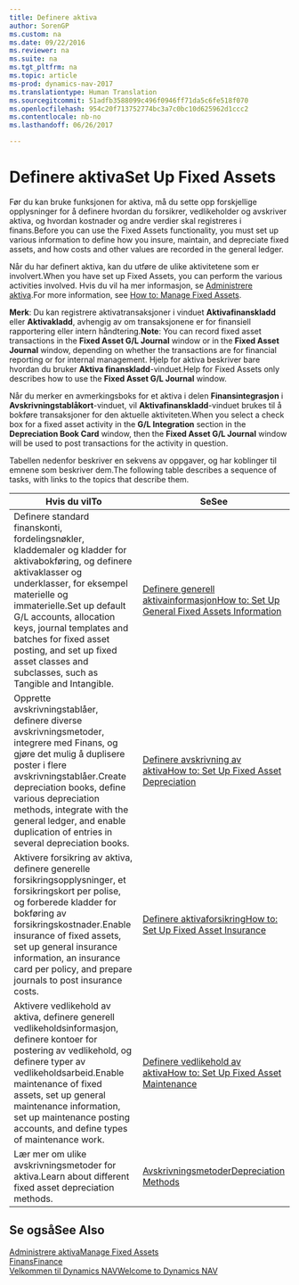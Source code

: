 ```yaml
---
title: Definere aktiva
author: SorenGP
ms.custom: na
ms.date: 09/22/2016
ms.reviewer: na
ms.suite: na
ms.tgt_pltfrm: na
ms.topic: article
ms-prod: dynamics-nav-2017
ms.translationtype: Human Translation
ms.sourcegitcommit: 51adfb3588099c496f0946ff71da5c6fe518f070
ms.openlocfilehash: 954c20f713752774bc3a7c0bc10d625962d1ccc2
ms.contentlocale: nb-no
ms.lasthandoff: 06/26/2017

---
```


# <a name="set-up-fixed-assets"></a><span data-ttu-id="38f17-102">Definere aktiva</span><span class="sxs-lookup"><span data-stu-id="38f17-102">Set Up Fixed Assets</span></span>
<span data-ttu-id="38f17-103">Før du kan bruke funksjonen for aktiva, må du sette opp forskjellige opplysninger for å definere hvordan du forsikrer, vedlikeholder og avskriver aktiva, og hvordan kostnader og andre verdier skal registreres i finans.</span><span class="sxs-lookup"><span data-stu-id="38f17-103">Before you can use the Fixed Assets functionality, you must set up various information to define how you insure, maintain, and depreciate fixed assets, and how costs and other values are recorded in the general ledger.</span></span>

<span data-ttu-id="38f17-104">Når du har definert aktiva, kan du utføre de ulike aktivitetene som er involvert.</span><span class="sxs-lookup"><span data-stu-id="38f17-104">When you have set up Fixed Assets, you can perform the various activities involved.</span></span> <span data-ttu-id="38f17-105">Hvis du vil ha mer informasjon, se [Administrere aktiva](fa-manage.md).</span><span class="sxs-lookup"><span data-stu-id="38f17-105">For more information, see [How to: Manage Fixed Assets](fa-manage.md).</span></span>

<span data-ttu-id="38f17-106">**Merk**: Du kan registrere aktivatransaksjoner i vinduet **Aktivafinanskladd** eller **Aktivakladd**, avhengig av om transaksjonene er for finansiell rapportering eller intern håndtering.</span><span class="sxs-lookup"><span data-stu-id="38f17-106">**Note**: You can record fixed asset transactions in the **Fixed Asset G/L Journal** window or in the **Fixed Asset Journal** window, depending on whether the transactions are for financial reporting or for internal management.</span></span> <span data-ttu-id="38f17-107">Hjelp for aktiva beskriver bare hvordan du bruker **Aktiva finanskladd**-vinduet.</span><span class="sxs-lookup"><span data-stu-id="38f17-107">Help for Fixed Assets only describes how to use the **Fixed Asset G/L Journal** window.</span></span>

<span data-ttu-id="38f17-108">Når du merker en avmerkingsboks for et aktiva i delen **Finansintegrasjon** i **Avskrivningstablåkort**-vinduet, vil **Aktivafinanskladd**-vinduet brukes til å bokføre transaksjoner for den aktuelle aktiviteten.</span><span class="sxs-lookup"><span data-stu-id="38f17-108">When you select a check box for a fixed asset activity in the **G/L Integration** section in the **Depreciation Book Card** window, then the **Fixed Asset G/L Journal** window will be used to post transactions for the activity in question.</span></span>

<span data-ttu-id="38f17-109">Tabellen nedenfor beskriver en sekvens av oppgaver, og har koblinger til emnene som beskriver dem.</span><span class="sxs-lookup"><span data-stu-id="38f17-109">The following table describes a sequence of tasks, with links to the topics that describe them.</span></span>

| <span data-ttu-id="38f17-110">Hvis du vil</span><span class="sxs-lookup"><span data-stu-id="38f17-110">To</span></span> | <span data-ttu-id="38f17-111">Se</span><span class="sxs-lookup"><span data-stu-id="38f17-111">See</span></span> |  
|----|-----|  
|<span data-ttu-id="38f17-112">Definere standard finanskonti, fordelingsnøkler, kladdemaler og kladder for aktivabokføring, og definere aktivaklasser og underklasser, for eksempel materielle og immaterielle.</span><span class="sxs-lookup"><span data-stu-id="38f17-112">Set up default G/L accounts, allocation keys, journal templates and batches for fixed asset posting, and set up fixed asset classes and subclasses, such as Tangible and Intangible.</span></span>|[<span data-ttu-id="38f17-113">Definere generell aktivainformasjon</span><span class="sxs-lookup"><span data-stu-id="38f17-113">How to: Set Up General Fixed Assets Information</span></span>](fa-how-setup-general.md)|  
|<span data-ttu-id="38f17-114">Opprette avskrivningstablåer, definere diverse avskrivningsmetoder, integrere med Finans, og gjøre det mulig å duplisere poster i flere avskrivningstablåer.</span><span class="sxs-lookup"><span data-stu-id="38f17-114">Create depreciation books, define various depreciation methods, integrate with the general ledger, and enable duplication of entries in several depreciation books.</span></span>|[<span data-ttu-id="38f17-115">Definere avskrivning av aktiva</span><span class="sxs-lookup"><span data-stu-id="38f17-115">How to: Set Up Fixed Asset Depreciation</span></span>](fa-how-setup-depreciation.md)|
|<span data-ttu-id="38f17-116">Aktivere forsikring av aktiva, definere generelle forsikringsopplysninger, et forsikringskort per polise, og forberede kladder for bokføring av forsikringskostnader.</span><span class="sxs-lookup"><span data-stu-id="38f17-116">Enable insurance of fixed assets, set up general insurance information, an insurance card per policy, and prepare journals to post insurance costs.</span></span>|[<span data-ttu-id="38f17-117">Definere aktivaforsikring</span><span class="sxs-lookup"><span data-stu-id="38f17-117">How to: Set Up Fixed Asset Insurance</span></span>](fa-how-setup-insurance.md)|
|<span data-ttu-id="38f17-118">Aktivere vedlikehold av aktiva, definere generell vedlikeholdsinformasjon, definere kontoer for postering av vedlikehold, og definere typer av vedlikeholdsarbeid.</span><span class="sxs-lookup"><span data-stu-id="38f17-118">Enable maintenance of fixed assets, set up general maintenance information, set up maintenance posting accounts, and define types of maintenance work.</span></span>|[<span data-ttu-id="38f17-119">Definere vedlikehold av aktiva</span><span class="sxs-lookup"><span data-stu-id="38f17-119">How to: Set Up Fixed Asset Maintenance</span></span>](fa-how-setup-maintenance.md)|
|<span data-ttu-id="38f17-120">Lær mer om ulike avskrivningsmetoder for aktiva.</span><span class="sxs-lookup"><span data-stu-id="38f17-120">Learn about different fixed asset depreciation methods.</span></span>|[<span data-ttu-id="38f17-121">Avskrivningsmetoder</span><span class="sxs-lookup"><span data-stu-id="38f17-121">Depreciation Methods</span></span>](fa-depreciation-methods.md)|

## <a name="see-also"></a><span data-ttu-id="38f17-122">Se også</span><span class="sxs-lookup"><span data-stu-id="38f17-122">See Also</span></span>
[<span data-ttu-id="38f17-123">Administrere aktiva</span><span class="sxs-lookup"><span data-stu-id="38f17-123">Manage Fixed Assets</span></span>](fa-manage.md)  
[<span data-ttu-id="38f17-124">Finans</span><span class="sxs-lookup"><span data-stu-id="38f17-124">Finance</span></span>](finance-setup.md)  
[<span data-ttu-id="38f17-125">Velkommen til Dynamics NAV</span><span class="sxs-lookup"><span data-stu-id="38f17-125">Welcome to Dynamics NAV</span></span>](across-get-started.md)

